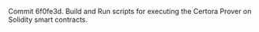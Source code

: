 Commit 6f0fe3d.                    Build and Run scripts for executing the Certora Prover on Solidity smart contracts.
